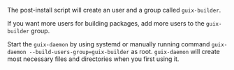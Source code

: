 The post-install script will create an user and a group called `guix-builder`.

If you want more users for building packages, add more users to the
`guix-builder` group.

Start the `guix-daemon` by using systemd or manually running command
`guix-daemon --build-users-group=guix-builder` as root. `guix-daemon`
will create most necessary files and directories when you first using it.
